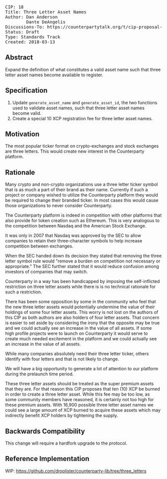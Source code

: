 <pre>
CIP: 18
Title: Three Letter Asset Names
Author: Dan Anderson <me@dananderson.org>
        Dante DeAngelis <dante@dante.org>
Discussions-To: https://counterpartytalk.org/t/cip-proposal-three-letter-asset-names/3944
Status: Draft
Type: Standards Track
Created: 2018-03-13
</pre>

## Abstract

Expand the definition of what constitutes a valid asset name such that three letter asset names become available to register.

## Specification

1. Update ```generate_asset_name``` and ```generate_asset_id```, the two functions used to validate asset names, such that three letter asset names become valid.
2. Create a special 10 XCP registration fee for three letter asset names.

## Motivation

The most popular ticker format on crypto-exchanges and stock exchanges are three letters. This would create new interest in the Counterparty platform.

## Rationale 

Many crypto and non-crypto organizations use a three letter ticker symbol that is as much a part of their brand as their name.
Currently if such a project or company wished to utilize the Counterparty platform they would be required to change their branded ticker. In most cases this would cause those organizations to never consider Counterparty. 

The Counterparty platform is indeed in competition with other platforms that also provide for token creation such as Ethereum. 
This is very analogous to the competition between Nasdaq and the American Stock Exchange.

It was only in 2007 that Nasdaq was approved by the SEC to allow companies to retain their three-character symbols to help increase competition between exchanges. 

When the SEC handed down its decision they stated that removing the three letter symbol rule would "remove a burden on competition not necessary or appropriate." The SEC further stated that it would reduce confusion among investors of companies that may switch.

Counterparty in a way has been handicapped by imposing the self-inflicted restriction on three letter assets while there is is no technical rationale for such a restriction.

There has been some opposition by some in the community who feel that the new three letter assets would potentially undermine the value of their holdings of some four letter assets. This worry is not lost on the authors of this CIP as both authors are also holders of four letter assets. That concern is easier to set aside by considering the irony that the opposite may be true and we could actually see an increase in the value of all assets. If some high profile projects were to launch on Counterparty it would serve to create much needed excitement in the platform and we could actually see an increase in the value of all assets.

While many companies absolutely need their three letter ticker, others identify with four letters and that is not likely to change.

We will have a big opportunity to generate a lot of attention to our platform during the prelaunch time period.

These three letter assets should be treated as the super premium assets that they are. For that reason this CIP proposes that ten (10) XCP be burned in order to create a three letter asset. While this fee may be too low, as some community members have reasoned, it is certainly not too high for these premium assets. With 16,900 possible three letter asset names we could see a large amount of XCP burned to acquire these assets which may indirectly benefit XCP holders by tightening the supply.

## Backwards Compatibility

This change will require a hardfork upgrade to the protocol.

## Reference Implementation

WIP: https://github.com/droplister/counterparty-lib/tree/three_letters
